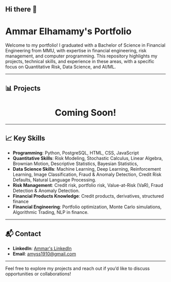## Hi there 👋

# Ammar Elhamamy's Portfolio

Welcome to my portfolio! I graduated with a Bachelor of Science in Financial Engineering from MMU, with expertise in financial engineering, risk management, and computer programming. This repository highlights my projects, technical skills, and experience in these areas, with a specific focus on Quantitative Risk, Data Science, and AI/ML.

---

## 📊 Projects
<center><h1>Coming Soon!</h1></center>

---

## 📈 Key Skills

- **Programming**: Python, PostgreSQL, HTML, CSS, JavaScript 
- **Quantitative Skills**: Risk Modeling, Stochastic Calculus, Linear Algebra, Brownian Motion, Descriptive Statistics, Bayesian Statistics,
- **Data Science Skills**:  Machine Learning, Deep Learning, Reinforcement Learning, Image Classification, Fraud & Anomaly Detection, Credit Risk Defaults, Natural Language Processing.
- **Risk Management**: Credit risk, portfolio risk, Value-at-Risk (VaR), Fraud Detection & Anomaly Detection.
- **Financial Products Knowledge**: Credit products, derivatives, structured finance
- **Financial Engineering**: Portfolio optimization, Monte Carlo simulations, Algorithmic Trading, NLP in finance.

---

## 📬 Contact

- **LinkedIn**: [Ammar's LinkedIn](https://www.linkedin.com/in/ammar-yasser-32928a205/)
- **Email**: amyss1910@gmail.com

---

Feel free to explore my projects and reach out if you’d like to discuss opportunities or collaborations!
